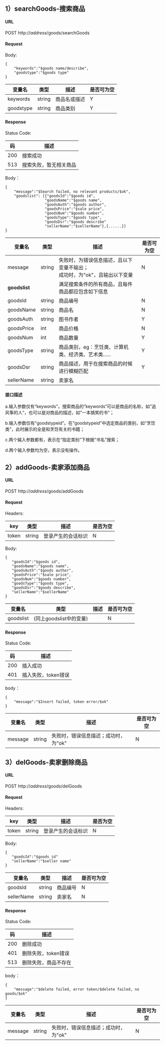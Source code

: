 ## 1）searchGoods-搜索商品

#### URL

POST http://$address$/goods/searchGoods

#### Request

Body:
```
{
    "keywords":"$goods name/describe",
    "goodstype":"$goods type"
}
```

变量名 | 类型 | 描述 | 是否可为空
---|---|---|---
keywords | string | 商品名或描述 | Y 
goodstype | string | 商品类别 | Y 

#### Response

Status Code:


码 | 描述
--- | ---
200 | 搜索成功 
513 | 搜索失败，暂无相关商品 

Body：

```
{ 
	"message":"$Search failed, no relevant products/$ok",
    "goodslist": [{"goodsId":"$goods id",
    			  "goodsName":"$goods name",
  				  "goodsAuth":"$goods author",
 				  "goodsPrice":"$sale price",
 				  "goodsNum":"$goods number",
 				  "goodsType":"$goods type",
 				  "goodsDsr":"$goods describe"
 				  "sellerName":"$sellerName"},{......}]
}
```

变量名 | 类型 | 描述 | 是否可为空
---|---|---|---
message | string | 失败时，为错误信息描述，且以下变量不输出；<br />成功时，为"ok"，且输出以下变量 | N 
**goodslist** |  | 满足搜索条件的所有商品，且每件商品都应包含如下信息 |  
goodsId | string | 商品编号 | N 
goodsName | string | 商品名 | N 
 goodsAuth | string | 图书作者 | Y 
goodsPrice | int | 商品价格 | N 
goodsNum | int | 商品数量 | Y 
goodsType | string | 商品类别，eg：烹饪类、计算机类、经济类、艺术类...... | Y 
goodsDsr | string | 商品描述，用于在搜索商品的时候进行模糊匹配 | Y 
sellerName | string | 卖家名 |  

#### 接口描述

a.输入参数仅有“keywords”。搜索商品的”keywords“可以是商品的名称，如”追风筝的人“，也可以是对商品的描述，如”一本搞笑的书“；

b.输入参数仅有“goodstypeid”。在“goodstypeid”中选定商品的类别，如“烹饪类”，此时展示的全是和烹饪有关的书籍；

c.两个输入参数都有，表示在“指定类别”下根据“书名”搜索；

d.两个输入参数均为空，表示没有操作。



## 2）addGoods-卖家添加商品

#### URL
POST http://$address$/goods/addGoods

#### Request

Headers:

| key   | 类型   | 描述               | 是否为空 |
| ----- | ------ | ------------------ | -------- |
| token | string | 登录产生的会话标识 | N        |

Body:
```
{
   "goodsId":"$goods id",
   "goodsName":"$goods name",
   "goodsAuth":"$goods author",
   "goodsPrice":"$sale price",
   "goodsNum":"$goods number",
   "goodsType":"$goods type",
   "goodsDsr":"$goods describe",
   "sellerName":"$sellerName"
}
```

变量名 | 类型 | 描述 | 是否可为空
---|---|---|---
goodslist | (同上goodslist中的变量) |  | N

#### Response

Status Code:

码 | 描述
--- | ---
200 | 插入成功 
401 | 插入失败，token错误 

body：

```
{ 
	"message":"$Insert failed, token error/$ok"
}
```



变量名 | 类型 | 描述 | 是否可为空
---|---|---|---
message | string | 失败时，错误信息描述；成功时，为"ok" | N 



## 3）delGoods-卖家删除商品

#### URL

POST http://$address$/goods/delGoods

#### Request

Headers:

| key   | 类型   | 描述               | 是否为空 |
| ----- | ------ | ------------------ | -------- |
| token | string | 登录产生的会话标识 | N        |

Body:

```
{
   "goodsId":"$goods id"
   "sellerName":"$seller name"
}
```

| 变量名     | 类型   | 描述     | 是否可为空 |
| ---------- | ------ | -------- | ---------- |
| goodsId    | string | 商品编号 | N          |
| sellerName | string | 卖家名   | N          |

#### Response

Status Code:

| 码   | 描述                 |
| ---- | -------------------- |
| 200  | 删除成功             |
| 401  | 删除失败，token错误  |
| 513  | 删除失败，商品不存在 |

body：

```
{ 
	"message":"$delete failed, error token/$delete failed, no goods/$ok"
}
```



| 变量名  | 类型   | 描述                                 | 是否可为空 |
| ------- | ------ | ------------------------------------ | ---------- |
| message | string | 失败时，错误信息描述；成功时，为"ok" | N          |

